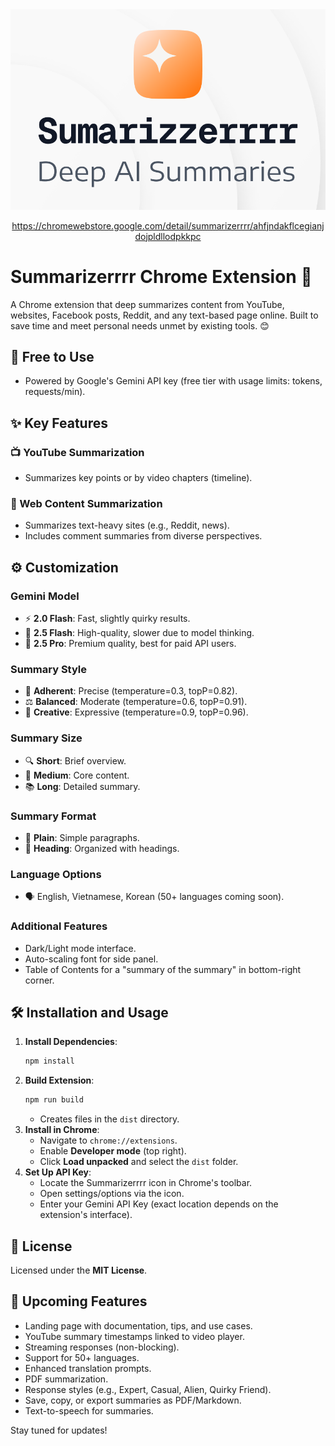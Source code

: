<div align="center">
  <img src="public/Sumarizzerrrr.png" alt="Summarizerrrr"/>
  <p><a href="https://chromewebstore.google.com/detail/summarizerrrr/ahfjndakflcegianjdojpldllodpkkpc">https://chromewebstore.google.com/detail/summarizerrrr/ahfjndakflcegianjdojpldllodpkkpc</a></p>
</div>

# Summarizerrrr Chrome Extension 🚀

A Chrome extension that deep summarizes content from YouTube, websites, Facebook posts, Reddit, and any text-based page online. Built to save time and meet personal needs unmet by existing tools. 😊

## 🎁 Free to Use

- Powered by Google's Gemini API key (free tier with usage limits: tokens, requests/min).

## ✨ Key Features

### 📺 YouTube Summarization

- Summarizes key points or by video chapters (timeline).

### 📝 Web Content Summarization

- Summarizes text-heavy sites (e.g., Reddit, news).
- Includes comment summaries from diverse perspectives.

## ⚙️ Customization

### Gemini Model

- ⚡ **2.0 Flash**: Fast, slightly quirky results.
- 🧠 **2.5 Flash**: High-quality, slower due to model thinking.
- 💎 **2.5 Pro**: Premium quality, best for paid API users.

### Summary Style

- 📌 **Adherent**: Precise (temperature=0.3, topP=0.82).
- ⚖️ **Balanced**: Moderate (temperature=0.6, topP=0.91).
- 🎨 **Creative**: Expressive (temperature=0.9, topP=0.96).

### Summary Size

- 🔍 **Short**: Brief overview.
- 📄 **Medium**: Core content.
- 📚 **Long**: Detailed summary.

### Summary Format

- 📝 **Plain**: Simple paragraphs.
- 📑 **Heading**: Organized with headings.

### Language Options

- 🗣️ English, Vietnamese, Korean (50+ languages coming soon).

### Additional Features

- Dark/Light mode interface.
- Auto-scaling font for side panel.
- Table of Contents for a "summary of the summary" in bottom-right corner.

## 🛠️ Installation and Usage

1. **Install Dependencies**:
   ```bash
   npm install
   ```
2. **Build Extension**:
   ```bash
   npm run build
   ```
   - Creates files in the `dist` directory.
3. **Install in Chrome**:
   - Navigate to `chrome://extensions`.
   - Enable **Developer mode** (top right).
   - Click **Load unpacked** and select the `dist` folder.
4. **Set Up API Key**:
   - Locate the Summarizerrrr icon in Chrome's toolbar.
   - Open settings/options via the icon.
   - Enter your Gemini API Key (exact location depends on the extension's interface).

## 📜 License

Licensed under the **MIT License**.

## 🚀 Upcoming Features

- Landing page with documentation, tips, and use cases.
- YouTube summary timestamps linked to video player.
- Streaming responses (non-blocking).
- Support for 50+ languages.
- Enhanced translation prompts.
- PDF summarization.
- Response styles (e.g., Expert, Casual, Alien, Quirky Friend).
- Save, copy, or export summaries as PDF/Markdown.
- Text-to-speech for summaries.

Stay tuned for updates!
